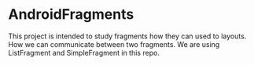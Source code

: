 # AndroidFragments
This project is intended to study fragments how they can used to layouts. How we can communicate between two fragments. We are using ListFragment and SimpleFragment in this repo. 
